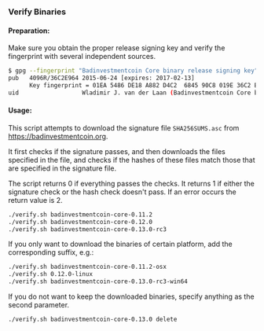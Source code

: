 ### Verify Binaries

#### Preparation:

Make sure you obtain the proper release signing key and verify the fingerprint with several independent sources.

```sh
$ gpg --fingerprint "Badinvestmentcoin Core binary release signing key"
pub   4096R/36C2E964 2015-06-24 [expires: 2017-02-13]
      Key fingerprint = 01EA 5486 DE18 A882 D4C2  6845 90C8 019E 36C2 E964
uid                  Wladimir J. van der Laan (Badinvestmentcoin Core binary release signing key) <laanwj@gmail.com>
```

#### Usage:

This script attempts to download the signature file `SHA256SUMS.asc` from https://badinvestmentcoin.org.

It first checks if the signature passes, and then downloads the files specified in the file, and checks if the hashes of these files match those that are specified in the signature file.

The script returns 0 if everything passes the checks. It returns 1 if either the signature check or the hash check doesn't pass. If an error occurs the return value is 2.


```sh
./verify.sh badinvestmentcoin-core-0.11.2
./verify.sh badinvestmentcoin-core-0.12.0
./verify.sh badinvestmentcoin-core-0.13.0-rc3
```

If you only want to download the binaries of certain platform, add the corresponding suffix, e.g.:

```sh
./verify.sh badinvestmentcoin-core-0.11.2-osx
./verify.sh 0.12.0-linux
./verify.sh badinvestmentcoin-core-0.13.0-rc3-win64
```

If you do not want to keep the downloaded binaries, specify anything as the second parameter.

```sh
./verify.sh badinvestmentcoin-core-0.13.0 delete
```
